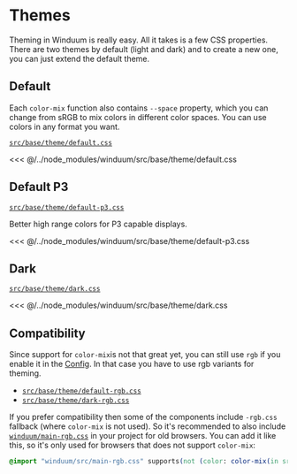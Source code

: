 # Themes

Theming in Winduum is really easy. All it takes is a few CSS properties. There are two themes by default (light and dark) and to create a new one, you can just extend the default theme.

## Default

Each `color-mix` function also contains `--space` property, which you can change from sRGB to mix colors in different color spaces. You can use colors in any format you want.

[`src/base/theme/default.css`](https://github.com/winduum/winduum/blob/main/src/base/theme/default.css)

<<< @/../node_modules/winduum/src/base/theme/default.css

## Default P3

[`src/base/theme/default-p3.css`](https://github.com/winduum/winduum/blob/main/src/base/theme/default-p3.css)

Better high range colors for P3 capable displays.

<<< @/../node_modules/winduum/src/base/theme/default-p3.css

## Dark

[`src/base/theme/dark.css`](https://github.com/winduum/winduum/blob/main/src/base/theme/dark.css)

<<< @/../node_modules/winduum/src/base/theme/dark.css

## Compatibility

Since support for `color-mix`is not that great yet, you can still use `rgb` if you enable it in the [Config](/docs/config.html#settings-rgb). 
In that case you have to use rgb variants for theming.

* [`src/base/theme/default-rgb.css`](https://github.com/winduum/winduum/blob/main/src/base/theme/default.css)
* [`src/base/theme/dark-rgb.css`](https://github.com/winduum/winduum/blob/main/src/base/theme/dark.css)

If you prefer compatibility then some of the components include `-rgb.css` fallback (where `color-mix` is not used). So it's recommended to also include [`winduum/main-rgb.css`](https://github.com/winduum/winduum/blob/main/src/main-rgb.css) in your project for old browsers.
You can add it like this, so it's only used for browsers that does not support `color-mix`:

```css
@import "winduum/src/main-rgb.css" supports(not (color: color-mix(in srgb, red 0%, red)));
```

